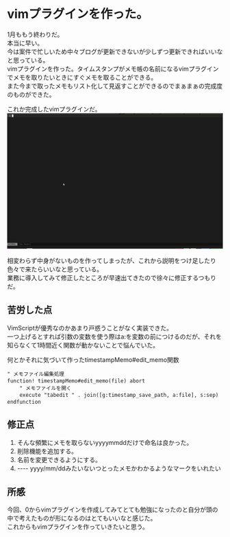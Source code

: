 # vimプラグインを作った。
1月ももう終わりだ。   
本当に早い。    
今は案件で忙しいため中々ブログが更新できないが少しずつ更新できればいいなと思っている。   
vimプラグインを作った。タイムスタンプがメモ帳の名前になるvimプラグインでメモを取りたいときにすぐメモを取ることができる。    
また今まで取ったメモもリスト化して見返すことができるのでまぁまぁの完成度のものができた。   

これか完成したvimプラグインだ。   
![timstamp.vim](img/timestamp_vim.gif)

相変わらず中身がないものを作ってしまったが、これから説明をつけ足したり色々で来たらいいなと思っている。   
業務に導入してみて修正したところが早速出てきたので徐々に修正するつもりだ。   

## 苦労した点
VimScriptが優秀なのかあまり戸惑うことがなく実装できた。   
一つ上げるとすれば引数の変数を使う際はa:を変数の前につけるのだが、それを知らなくて1時間近く関数が動かないことで悩んでいた。   

何とかそれに気づいて作ったtimestampMemo#edit_memo関数
```vim
" メモファイル編集処理
function! timestampMemo#edit_memo(file) abort
    " メモファイルを開く
    execute "tabedit " . join([g:timestamp_save_path, a:file], s:sep)
endfunction
```

## 修正点
1. そんな頻繁にメモを取らないyyyymmddだけで命名は良かった。
2. 削除機能を追加する。
3. 名前を変更できるようにする。
4. ---- yyyy/mm/ddみたいないつとったメモかわかるようなマークをいれたい

## 所感
今回、0からvimプラグインを作成してみてとても勉強になったのと自分が頭の中で考えたものが形になるのはとてもいいなと感じた。   
これからもvimプラグインを作っていきたいと思う。

